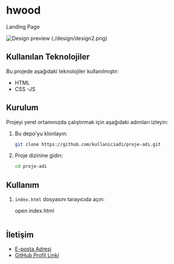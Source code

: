 # hwood

Landing Page

![Design preview](./design/design1.png)
(./design/design2.png)

## Kullanılan Teknolojiler

Bu projede aşağıdaki teknolojiler kullanılmıştır:

- HTML
- CSS
  -JS

## Kurulum

Projeyi yerel ortamınızda çalıştırmak için aşağıdaki adımları izleyin:

1. Bu depo'yu klonlayın:
   ```sh
   git clone https://github.com/kullaniciadi/proje-adi.git
   ```
2. Proje dizinine gidin:
   ```sh
   cd proje-adi
   ```

## Kullanım

1. `index.html` dosyasını tarayıcıda açın:

   open index.html

   ```

   ```

## İletişim

- [E-posta Adresi](efekanheper@icloud.com)
- [GitHub Profil Linki](https://github.com/efekanheper)
